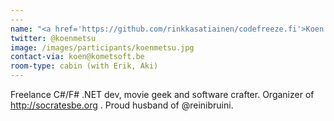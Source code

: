 ```yaml
---
---
name: "<a href='https://github.com/rinkkasatiainen/codefreeze.fi'>Koen Metsu</a>"
twitter: @koenmetsu
image: /images/participants/koenmetsu.jpg
contact-via: koen@kometsoft.be
room-type: cabin (with Erik, Aki)
---
```


Freelance C#/F# .NET dev, movie geek and software crafter. Organizer of http://socratesbe.org . Proud husband of @reinibruini.